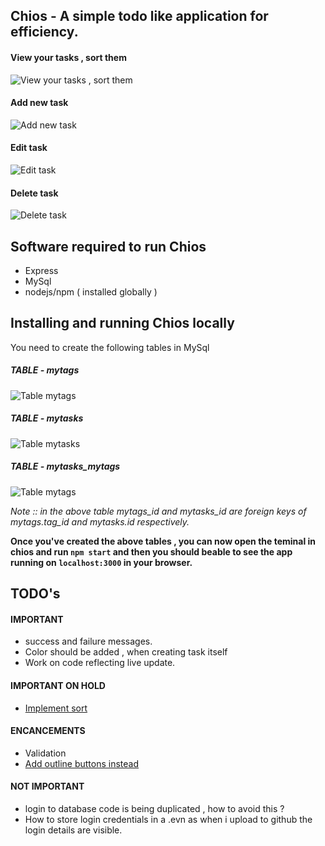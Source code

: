 ## Chios - A simple todo like application for efficiency.

#### View your tasks , sort them

![View your tasks , sort them](https://i.imgur.com/prgdB5i.jpg)

#### Add new task

![Add new task](https://i.imgur.com/sY6bR47.jpg)

#### Edit task

![Edit task](https://i.imgur.com/BW6FWcE.jpg)

#### Delete task

![Delete task](https://i.imgur.com/eIL4kVa.jpg)


## Software required to run Chios

- Express
- MySql
- nodejs/npm ( installed globally )

## Installing and running Chios locally

You need to create the following tables in MySql

##### TABLE - mytags

![Table mytags](https://i.imgur.com/sDGp91t.jpg)

##### TABLE - mytasks

![Table mytasks](https://i.imgur.com/F4jan78.jpg)

##### TABLE - mytasks_mytags

![Table mytags](https://i.imgur.com/tIqmGXh.jpg)

*Note :: in the above table mytags_id and mytasks_id are foreign keys of mytags.tag_id and mytasks.id respectively.*

**Once you've created the above tables , you can now open the teminal in chios and run `npm start` and then you should beable to see the app running on `localhost:3000` in your browser.**

## TODO's

#### IMPORTANT
- success and failure messages.
- Color should be added , when creating task itself
- Work on code reflecting live update.

#### IMPORTANT ON HOLD
 - [Implement sort](https://jsfiddle.net/8zgsrb5k/)

#### ENCANCEMENTS
 - Validation
 - [Add outline buttons instead](https://getbootstrap.com/docs/4.0/components/buttons/)
    
#### NOT IMPORTANT
- login to database code is being duplicated , how to avoid this ?
- How to store login credentials in a .evn as when i upload to github the login details are visible.


